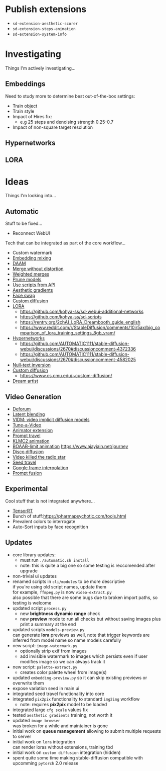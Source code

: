 # Publish extensions

- `sd-extension-aesthetic-scorer`
- `sd-extension-steps-animation`
- `sd-extension-system-info`

# Investigating

Things I'm actively investigating...

## Embeddings

Need to study more to determine best out-of-the-box settings:
- Train object
- Train style
- Impact of Hires fix:
  - e.g 25 steps and denoising strength 0.25-0.7
- Impact of non-square target resolution

## Hypernetworks

## LORA


# Ideas

Things I'm looking into...

## Automatic

Stuff to be fixed...

- Reconnect WebUI

Tech that can be integrated as part of the core workflow...

- Custom watermark
- [Embedding mixing](https://github.com/tkalayci71/embedding-inspector)
- [DAAM](https://github.com/kousw/stable-diffusion-webui-daam)
- [Merge without distortion](https://github.com/ogkalu2/Merge-Stable-Diffusion-models-without-distortion)
- [Weighted merges](https://github.com/bbc-mc/sdweb-merge-block-weighted-gui/tree/master)
- [Prune models](https://github.com/Akegarasu/sd-webui-model-converter)
- [Use scripts from API](https://github.com/AUTOMATIC1111/stable-diffusion-webui/pull/6469)
- [Aesthetic gradients](https://github.com/AUTOMATIC1111/stable-diffusion-webui-aesthetic-gradients)
- [Face swap](https://github.com/kex0/batch-face-swap)
- [Custom diffusion](https://github.com/guaneec/custom-diffusion-webui)
- [LORA](https://github.com/cloneofsimo/lora)
  - <https://github.com/kohya-ss/sd-webui-additional-networks>
  - <https://github.com/kohya-ss/sd-scripts>
  - <https://rentry.org/2chAI_LoRA_Dreambooth_guide_english>
  - <https://www.reddit.com/r/StableDiffusion/comments/10ir5ax/big_comparison_of_lora_training_settings_8gb_vram/>
- [Hypernetworks](https://civitai.com/models/4086/luisap-tutorial-hypernetwork-monkeypatch-method)
  - <https://github.com/AUTOMATIC1111/stable-diffusion-webui/discussions/2670#discussioncomment-4372336>
  - <https://github.com/AUTOMATIC1111/stable-diffusion-webui/discussions/2670#discussioncomment-4582025>
- [Null-text inversion](https://github.com/ouhenio/null-text-inversion-colab)
- [Custom diffusion](https://github.com/guaneec/custom-diffusion-webui)
  - <https://www.cs.cmu.edu/~custom-diffusion/>
- [Dream artist](https://github.com/7eu7d7/DreamArtist-sd-webui-extension)

## Video Generation

- [Deforum](https://github.com/deforum-art/deforum-for-automatic1111-webui)
- [Latent blending](https://github.com/lunarring/latentblending/)
- [VIDM: video implicit diffusion models](https://github.com/MKFMIKU/vidm)
- [Tune-a-Video](https://github.com/showlab/Tune-A-Video)
- [Animator extension](https://github.com/Animator-Anon/animator_extension)
- [Prompt travel](https://github.com/Kahsolt/stable-diffusion-webui-prompt-travel)
- [KLMC2 animation](https://colab.research.google.com/github/dmarx/notebooks/blob/main/Stable_Diffusion_KLMC2_Animation.ipynb) 
- [BOAAB-limit animation](https://colab.research.google.com/drive/17kesyBVqubV_Zzchf2XoR-7MHk5jxTuo?usp=sharing) <https://www.ajayjain.net/journey>
- [Disco diffusion](https://colab.research.google.com/github/alembics/disco-diffusion/blob/main/Disco_Diffusion.ipynb)
- [Video killed the radio star](https://colab.research.google.com/github/dmarx/video-killed-the-radio-star/blob/main/Video_Killed_The_Radio_Star_Defusion.ipynb)
- [Seed travel](https://github.com/yownas/seed_travel)
- [Google frame interpolation](https://github.com/google-research/frame-interpolation)
- [Prompt fusion](https://github.com/ljleb/prompt-fusion-extension)

## Experimental

Cool stuff that is not integrated anywhere...

- [TensorRT](https://www.photoroom.com/tech/stable-diffusion-25-percent-faster-and-save-seconds/)
- Bunch of stuff:<https://pharmapsychotic.com/tools.html>
- Prevalent colors to interrogate
- Auto-Sort inputs by face recognition

## Updates

- core library updates:
  - must run `./automatic.sh install`
  - note: this is quite a big one so some testing is reccomended after upgrade
- non-trivial ui updates
- renamed scripts in `cli/modules` to be more descriptive  
  if you're using old script names, update them  
  for example, `ffmpeg.py` is now `video-extract.py`  
  also possible that there are some bugs due to broken import paths, so testing is welcome  
- updated script `process.py`
  - new **brightness dynamic range** check  
  - new **preview** mode to run all checks but without saving images plus print a summary at the end
- updated scripts `models-preview.py`  
  can generate **lora** previews as well, note that trigger keywords are inferred from model name so name models carefully  
- new script: `image-watermark.py`  
  - optionally strip exif from images
  - add invisible watermark to images which persists even if user modifies image so we can always track it
- new script: `palette-extract.py`
  - creates color palette wheel from image(s)
- updated `embedding-preview.py` so it can skip existing previews or overwrite them
- expose variation seed in main ui
- integrated seed travel functionality into core
- integrated `pix2pix` functionality to standard `img2img` workflow
  - note: requires **pix2pix** model to be loaded
- integrated large `cfg scale` values fix
- tested `aesthetic gradients` training, not worth it
- updated `image browser`  
  was broken for a while and maintainer is gone
- initial work on **queue management** allowing to submit multiple requests to server
- initial work on `lora` integration  
  can render loras without extensions, training tbd  
- initial work on `custom diffusion` integration (hidden)
- spent quite some time making stable-diffusion compatible with upcomming `pytorch` 2.0 release
